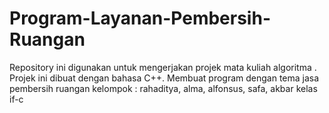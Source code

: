 # Program-Layanan-Pembersih-Ruangan
Repository ini digunakan untuk mengerjakan projek mata kuliah algoritma . Projek ini dibuat dengan bahasa C++.
Membuat program dengan tema jasa pembersih ruangan
kelompok : rahaditya, alma, alfonsus, safa, akbar kelas if-c
